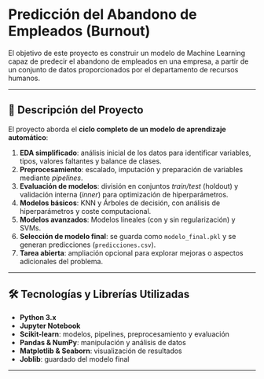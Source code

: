 
# Predicción del Abandono de Empleados (Burnout)

El objetivo de este proyecto es construir un modelo de Machine Learning capaz de predecir el abandono de empleados en una empresa, a partir de un conjunto de datos proporcionados por el departamento de recursos humanos.

---

## 📌 Descripción del Proyecto
El proyecto aborda el **ciclo completo de un modelo de aprendizaje automático**:

1. **EDA simplificado**: análisis inicial de los datos para identificar variables, tipos, valores faltantes y balance de clases.  
2. **Preprocesamiento**: escalado, imputación y preparación de variables mediante *pipelines*.  
3. **Evaluación de modelos**: división en conjuntos *train/test* (holdout) y validación interna (*inner*) para optimización de hiperparámetros.  
4. **Modelos básicos**: KNN y Árboles de decisión, con análisis de hiperparámetros y coste computacional.  
5. **Modelos avanzados**: Modelos lineales (con y sin regularización) y SVMs.  
6. **Selección de modelo final**: se guarda como `modelo_final.pkl` y se generan predicciones (`predicciones.csv`).  
7. **Tarea abierta**: ampliación opcional para explorar mejoras o aspectos adicionales del problema.

---

## 🛠️ Tecnologías y Librerías Utilizadas
- **Python 3.x**
- **Jupyter Notebook**
- **Scikit-learn**: modelos, pipelines, preprocesamiento y evaluación
- **Pandas & NumPy**: manipulación y análisis de datos
- **Matplotlib & Seaborn**: visualización de resultados
- **Joblib**: guardado del modelo final

---

